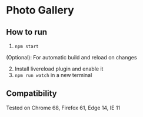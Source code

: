 # Photo Gallery
## How to run
1. `npm start`

(Optional): For automatic build and reload on changes

2. Install livereload plugin and enable it
3. `npm run watch` in a new terminal

## Compatibility
Tested on Chrome 68, Firefox 61, Edge 14, IE 11
